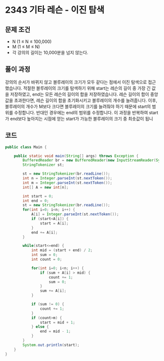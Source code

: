 # 2343 기타 레슨 - 이진 탐색

[](https://www.acmicpc.net/problem/2343)

## 문제 조건

- N (1 ≤ N ≤ 100,000)
- M (1 ≤ M ≤ N)
- 각 강의의 길이는 10,000분을 넘지 않는다.

## 풀이 과정

강의의 순서가 바뀌지 않고 블루레이의 크기가 모두 같다는 점에서 이진 탐색으로 접근했습니다.
적절한 블루레이의 크기를 탐색하기 위해 start는 레슨의 길이 중 가장 긴 값을 저장하였고, end는 모든 레슨의 길이의 합을 저장하였습니다. 레슨 길이의 합이 중앙값을 초과한다면, 레슨 길이의 합을 초기화시키고 블루레이의 개수를 늘려줍니다. 이후, 블루레이의 개수가 M보다 크다면 블루레이의 크기를 늘려줘야 하기 때문에 start의 범위를 수정합니다. 반대인 경우에는 end의 범위를 수정합니다. 이 과정을 반복하여 start가 end보다 높아지는 시점에 얻는 start가 가능한 블루레이의 크기 중 최솟값이 됩니

## 코드

```java
public class Main {

    public static void main(String[] args) throws Exception {
        BufferedReader br = new BufferedReader(new InputStreamReader(System.in));
        StringTokenizer st;

        st = new StringTokenizer(br.readLine());
        int n = Integer.parseInt(st.nextToken());
        int m = Integer.parseInt(st.nextToken());
        int[] A = new int[n];

        int start = 0;
        int end = 0;
        st = new StringTokenizer(br.readLine());
        for(int i=0; i<n; i++) {
            A[i] = Integer.parseInt(st.nextToken());
            if (start<A[i]) {
                start = A[i];
            }
            end += A[i];
        }

        while(start<=end) {
            int mid = (start + end) / 2;
            int sum = 0;
            int count = 0;

            for(int i=0; i<n; i++) {
                if (sum + A[i] > mid) {
                    count += 1;
                    sum = 0;
                }
                sum += A[i];
            }

            if (sum != 0) {
                count += 1;
            }
            if (count>m) {
                start = mid + 1;
            } else {
                end = mid - 1;
            }
        }
        System.out.println(start);
    }
}
```